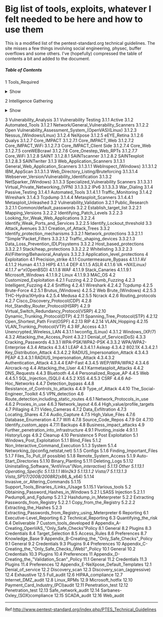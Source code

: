 # Big list of tools, exploits, whatever I felt needed to be here and how to use them
This is a modified list of the pentest-standard.org technical guidelines. The site misses a few things involving social engineering, physec, buffer overflows and some others. I've (hopefully) compressed the table of contents a bit and added to the document.


##### Table of Contents  

1 Tools_Required <details><summary>Show</summary><p> 
   - 1.1 Operating_Systems
      + 1.1.1 MacOS_X
      + 1.1.2 VMware_Workstation
         * 1.1.2.1 Linux
         * 1.1.2.2 Windows_XP/7
    - 1.2 Radio_Frequency_Tools 
      + 1.2.1 Frequency_Counter
      + 1.2.2 Frequency_Scanner
      + 1.2.3 Spectrum_Analyzer
      + 1.2.4 802.11_USB_adapter
      + 1.2.5 External_Antennas
      + 1.2.6 USB_GPS
    - 1.3 Software  </p></details>
   
   
   
   2 Intelligence Gathering <details><summary>Show</summary><p>
   
        2.1 OSINT 
            2.1.1 Corporate
            2.1.2 Physical
                2.1.2.1 Locations
                2.1.2.2 Shared/Individual
                2.1.2.3 Owner
                    2.1.2.3.1 Land/tax_records
   
            2.1.3 Datacenter_Locations
                2.1.3.1 Time_zones
                2.1.3.2 Offsite_gathering
                2.1.3.3 Product/Services
                2.1.3.4 Company_Dates
                2.1.3.5 Position_identification
                2.1.3.6 Organizational_Chart
                2.1.3.7 Corporate_Communications
                    2.1.3.7.1 Marketing
                    2.1.3.7.2 Lawsuits
                    2.1.3.7.3 Transactions
                2.1.3.8 Job_openings
            2.1.4 Relationships
                2.1.4.1 Charity_Affiliations
                2.1.4.2 Network_Providers
                2.1.4.3 Business_Partners
                2.1.4.4 Competitors
        2.2 Individuals
            2.2.1 Social_Networking_Profile
            2.2.2 Social_Networking_Websites
            2.2.3 Cree.py
        2.3 Internet_Footprint
            2.3.1 Email_addresses
                2.3.1.1 Maltego
                2.3.1.2 TheHarvester
                2.3.1.3 NetGlub
            2.3.2 Usernames/Handles
            2.3.3 Social_Networks
                2.3.3.1 Newsgroups
                2.3.3.2 Mailing_Lists
                2.3.3.3 Chat_rooms
                2.3.3.4 Forums_Search
            2.3.4 Personal_Domain_Names
            2.3.5 Personal_Activities
                2.3.5.1 Audio
                2.3.5.2 Video
            2.3.6 Archived_Information
            2.3.7 Electronic_Data
                2.3.7.1 Document_leakage
                2.3.7.2 Metadata_leakage
                    2.3.7.2.1 FOCA_(Windows)
                    2.3.7.2.2 Foundstone_SiteDigger_(Windows)
                    2.3.7.2.3 Metagoofil_(Linux/Windows)
                    2.3.7.2.4 Exif Reader_(Windows)
                    2.3.7.2.5 ExifTool_(Windows/ OS X)
                    2.3.7.2.6 Image_Search
        2.4 Covert_gathering
            2.4.1 On-location_gathering
                2.4.1.1 Adjacent_Facilities
                2.4.1.2 Physical_security_inspections
                    2.4.1.2.1 Security_guards
                    2.4.1.2.2 Badge_Usage
                    2.4.1.2.3 Locking_devices
                    2.4.1.2.4 Intrusion_detection_systems_(IDS)/Alarms
                    2.4.1.2.5 Security_lighting
                    2.4.1.2.6 Surveillance_/CCTV_systems
                    2.4.1.2.7 Access_control_devices
                    2.4.1.2.8 Environmental_Design
                2.4.1.3 Employee_Behavior
                2.4.1.4 Dumpster_diving
                2.4.1.5 RF_/Wireless_Frequency_scanning
            2.4.2 Frequency_Usage
            2.4.3 Equipment_Identification
                2.4.3.1 Airmon-ng
                2.4.3.2 Airodump-ng
                2.4.3.3 Kismet-Newcore
                2.4.3.4 inSSIDer
        2.5 External_Footprinting
            2.5.1 Identifying_IP_Ranges
                2.5.1.1 WHOIS_lookup
                2.5.1.2 BGP_looking_glasses
            2.5.2 Active_Reconnaissance
            2.5.3 Passive_Reconnaissance
            2.5.4 Active_Footprinting
                2.5.4.1 Zone_Transfers
                    2.5.4.1.1 Host
                    2.5.4.1.2 Dig
                2.5.4.2 Reverse_DNS
                2.5.4.3 DNS_Bruting
                    2.5.4.3.1 Fierce2_(Linux)
                    2.5.4.3.2 DNSEnum_(Linux)
                    2.5.4.3.3 Dnsdict6_(Linux)
                2.5.4.4 Port_Scanning
                    2.5.4.4.1 Nmap_(Windows/Linux)
                2.5.4.5 SNMP_Sweeps
                    2.5.4.5.1 SNMPEnum_(Linux)
                2.5.4.6 SMTP_Bounce_Back
                2.5.4.7 Banner_Grabbing
                    2.5.4.7.1 HTTP
        2.6 Internal_Footprinting
            2.6.1 Active_Footprinting
                2.6.1.1 Ping_Sweeps
                    2.6.1.1.1 Nmap_(Windows/Linux)
                    2.6.1.1.2 Alive6_(Linux)
                2.6.1.2 Port_Scanning
                    2.6.1.2.1 Nmap_(Windows/Linux)
                2.6.1.3 SNMP_Sweeps
                    2.6.1.3.1 SNMPEnum_(Linux)
                2.6.1.4 Metasploit
                2.6.1.5 Zone_Transfers
                    2.6.1.5.1 Host
                    2.6.1.5.2 Dig
                2.6.1.6 SMTP_Bounce_Back
                2.6.1.7 Reverse_DNS
                2.6.1.8 Banner_Grabbing
                    2.6.1.8.1 HTTP
                    2.6.1.8.2 httprint
                2.6.1.9 VoIP_mapping
                    2.6.1.9.1 Extensions
                    2.6.1.9.2 Svwar
                    2.6.1.9.3 enumIAX
                2.6.1.10 Passive_Reconnaissance
                    2.6.1.10.1 Packet_Sniffing
                    
  </p></details>
                     
                     
   3 Vulnerability_Analysis
        3.1 Vulnerability Testing
            3.1.1 Active
            3.1.2 Automated_Tools
                3.1.2.1 Network/General_Vulnerability_Scanners
                3.1.2.2 Open Vulnerability_Assessment_System_(OpenVAS)(Linux)
                3.1.2.3 Nessus_(Windows/Linux)
                3.1.2.4 NeXpose
                3.1.2.5 eEYE_Retina
                3.1.2.6 Qualys
                3.1.2.7 Core_IMPACT
                    3.1.2.7.1 Core_IMPACT_Web
                    3.1.2.7.2 Core_IMPACT_WiFi
                    3.1.2.7.3 Core_IMPACT_Client Side
                    3.1.2.7.4 Core_Web
                    3.1.2.7.5 coreWEBcrawl
                    3.1.2.7.6 Core_Onestep_Web_RPTs
                    3.1.2.7.7 Core_WiFi
                3.1.2.8 SAINT
                    3.1.2.8.1 SAINTscanner
                    3.1.2.8.2 SAINTexploit
                    3.1.2.8.3 SAINTwriter
            3.1.3 Web_Application_Scanners
                3.1.3.1 General_Web_Application_Scanners
                    3.1.3.1.1 WebInspect_(Windows)
                    3.1.3.1.2 IBM_AppScan
                    3.1.3.1.3 Web_Directory_Listing/Bruteforcing
                    3.1.3.1.4 Webserver_Version/Vulnerability_Identification
                3.1.3.2 NetSparker_(Windows)
                3.1.3.3 Specialized_Vulnerability Scanners
                    3.1.3.3.1 Virtual_Private_Networking_(VPN)
                    3.1.3.3.2 IPv6
                    3.1.3.3.3 War_Dialing
            3.1.4 Passive_Testing
                3.1.4.1 Automated_Tools
                    3.1.4.1.1 Traffic_Monitoring
                3.1.4.2 Wireshark
                3.1.4.3 Tcpdump
                3.1.4.4 Metasploit_Scanners
                    3.1.4.4.1 Metasploit_Unleashed
        3.2 Vulnerability_Validation
            3.2.1 Public_Research
                3.2.1.1 Common/default_passwords
            3.2.2 Establish_target_list
                3.2.2.1 Mapping_Versions
                3.2.2.2 Identifying_Patch_Levels
                3.2.2.3 Looking_for_Weak_Web_Applications
                3.2.2.4 Identify_Weak_Ports_and_Services
                3.2.2.5 Identify_Lockout_threshold
        3.3 Attack_Avenues
            3.3.1 Creation_of_Attack_Trees
            3.3.2 Identify_protection_mechanisms
                3.3.2.1 Network_protections
                    3.3.2.1.1 "Simple"Packet_Filters
                    3.3.2.1.2 Traffic_shaping_devices
                    3.3.2.1.3 Data_Loss_Prevention_(DLP)systems
                3.3.2.2 Host_based_protections
                    3.3.2.2.1 Stack/heap_protections
                    3.3.2.2.2 Whitelisting
                    3.3.2.2.3 AV/Filtering/Behavioral_Analysis
                3.3.2.3 Application_level_protections
    4 Exploitation
        4.1 Precision_strike
            4.1.1 Countermeasure_Bypass
                4.1.1.1 AV
                4.1.1.2 Human
                4.1.1.3 HIPS
                4.1.1.4 DEP
                4.1.1.5 ASLR
                4.1.1.6 VA _+_NX_(Linux)
                4.1.1.7 w^x_(OpenBSD)
                4.1.1.8 WAF
                4.1.1.9 Stack_Canaries
                    4.1.1.9.1 Microsoft_Windows
                    4.1.1.9.2 Linux
                    4.1.1.9.3 MAC_OS
        4.2 Customized_Exploitation
            4.2.1 Fuzzing
            4.2.2 Dumb_Fuzzing
            4.2.3 Intelligent_Fuzzing
            4.2.4 Sniffing
                4.2.4.1 Wireshark
                4.2.4.2 Tcpdump
            4.2.5 Brute-Force
                4.2.5.1 Brutus_(Windows)
                4.2.5.2 Web Brute_(Windows)
                4.2.5.3 THC-Hydra/XHydra
                4.2.5.4 Medusa
                4.2.5.5 Ncrack
            4.2.6 Routing_protocols
            4.2.7 Cisco_Discovery_Protocol(CDP)
            4.2.8 Hot_Standby_Router_Protocol(HSRP)
            4.2.9 Virtual_Switch_Redundancy_Protocol(VSRP)
            4.2.10 Dynamic_Trunking_Protocol(DTP)
            4.2.11 Spanning_Tree_Protocol(STP)
            4.2.12 Open_Shortest_Path First(OSPF)
            4.2.13 RIP
            4.2.14 VLAN_Hopping
            4.2.15 VLAN_Trunking_Protocol(VTP)
        4.3 RF_Access
            4.3.1 Unencrypted_Wireless_LAN
                4.3.1.1 Iwconfig_(Linux)
                4.3.1.2 Windows_(XP/7)
            4.3.2 Attacking_the_Access_Point
                4.3.2.1 Denial_of_Service(DoS)
            4.3.3 Cracking_Passwords
                4.3.3.1 WPA-PSK/WPA2-PSK
                4.3.3.2 WPA/WPA2-Enterprise
            4.3.4 Attacks
                4.3.4.1 LEAP
                    4.3.4.1.1 Asleap
                4.3.4.2 802.1X
                    4.3.4.2.1 Key_Distribution_Attack
                    4.3.4.2.2 RADIUS_Impersonation_Attack
                4.3.4.3 PEAP
                    4.3.4.3.1 RADIUS_Impersonation_Attack
                    4.3.4.3.2 Authentication_Attack
                4.3.4.4 EAP-Fast
                4.3.4.5 WEP/WPA/WPA2
                4.3.4.6 Aircrack-ng
        4.4 Attacking_the_User
            4.4.1 Karmetasploit_Attacks
            4.4.2 DNS_Requests
            4.4.3 Bluetooth
            4.4.4 Personalized_Rogue_AP
            4.4.5 Web
                4.4.5.1 SQL_Injection_(SQLi)
                4.4.5.2 XSS
                4.4.5.3 CSRF
            4.4.6 Ad-Hoc_Networks
            4.4.7 Detection_bypass
            4.4.8 Resistance_of_Controls_to_attacks
            4.4.9 Type_of_Attack
            4.4.10 The_Social-Engineer_Toolkit
        4.5 VPN_detection
        4.6 Route_detection,including_static_routes
            4.6.1 Network_Protocols_in_use
            4.6.2 Proxies_in_use
            4.6.3 Network_layout
            4.6.4 High_value/profile_targets
        4.7 Pillaging
            4.7.1 Video_Cameras
            4.7.2 Data_Exfiltration
            4.7.3 Locating_Shares
            4.7.4 Audio_Capture
            4.7.5 High_Value_Files
            4.7.6 Database_Enumeration
            4.7.7 Wifi
            4.7.8 Source_Code_Repos
            4.7.9 Git
            4.7.10 Identify_custom_apps
            4.7.11 Backups
        4.8 Business_impact_attacks
        4.9 Further_penetration_into_infrastructure
            4.9.1 Pivoting_inside
                4.9.1.1 History/Logs
            4.9.2 Cleanup
        4.10 Persistence
    5 Post Exploitation
        5.1 Windows_Post_Exploitation
            5.1.1 Blind_Files
            5.1.2 Non_Interactive_Command_Execution
            5.1.3 System
            5.1.4 Networking_(ipconfig,netstat,net)
            5.1.5 Configs
            5.1.6 Finding_Important_Files
            5.1.7 Files_To_Pull_(if possible)
            5.1.8 Remote_System_Access
            5.1.9 Auto-Start_Directories
            5.1.10 Binary_Planting
            5.1.11 Deleting_Logs
            5.1.12 Uninstalling_Software_“AntiVirus”_(Non_interactive)
            5.1.13 Other
                5.1.13.1 Operating_Specific
                    5.1.13.1.1 Win2k3
                    5.1.13.1.2 Vista/7
                    5.1.13.1.3 Vista_SP1/7/2008/2008R2_(x86_&\_x64)
            5.1.14 Invasive_or_Altering_Commands
            5.1.15 Support_Tools_Binaries_/Links_/Usage
                5.1.15.1 Various_tools
        5.2 Obtaining_Password_Hashes_in_Windows
            5.2.1 LSASS Injection
                5.2.1.1 Pwdump6_and_Fgdump
                5.2.1.2 Hashdump_in_Meterpreter
            5.2.2 Extracting Passwords_from_Registry
                5.2.2.1 Copy_from_the_Registry
                5.2.2.2 Extracting_the_Hashes
            5.2.3 Extracting_Passwords_from_Registry_using_Meterpreter
    6 Reporting
        6.1 Executive-Level_Reporting
        6.2 Technical_Reporting
        6.3 Quantifying_the_risk
        6.4 Deliverable
    7 Custom_tools_developed
    8 Appendix_A-Creating_OpenVAS_"Only_Safe_Checks"Policy
        8.1 General
        8.2 Plugins
        8.3 Credentials
        8.4 Target_Selection
        8.5 Access_Rules
        8.6 Preferences
        8.7 Knowledge_Base
    9 Appendix_B-Creating_the_"Only_Safe_Checks"\_Policy
        9.1 General
        9.2 Credentials
        9.3 Plugins
        9.4 Preferences
    10 Appendix_C-Creating_the_"Only_Safe_Checks_(Web)"\_Policy
        10.1 General
        10.2 Credentials
        10.3 Plugins
        10.4 Preferences
    11 Appendix_D-Creating_the_"Validation_Scan"\_Policy
        11.1 General
        11.2 Credentials
        11.3 Plugins
        11.4 Preferences
    12 Appendix_E-NeXpose_Default_Templates
        12.1 Denial_of_service
        12.2 Discovery_scan
        12.3 Discovery_scan_(aggressive)
        12.4 Exhaustive
        12.5 Full_audit
        12.6 HIPAA_compliance
        12.7 Internet_DMZ_audit
        12.8 Linux_RPMs
        12.9 Microsoft_hotfix
        12.10 Payment_Card_Industry_(PCI)audit
        12.11 Penetration_test
        12.12 Penetration_test
        12.13 Safe_network_audit
        12.14 Sarbanes-Oxley_(SOX)compliance
        12.15 SCADA_audit
        12.16 Web_audit


---

Ref:http://www.pentest-standard.org/index.php/PTES_Technical_Guidelines

